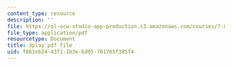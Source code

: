 ```yaml
---
content_type: resource
description: ''
file: https://ol-ocw-studio-app-production.s3.amazonaws.com/courses/7-01sc-fundamentals-of-biology-fall-2011/f861eb2443f11b3ebd05761765f385f4_zLGHH9Rwvlw.pdf
file_type: application/pdf
resourcetype: Document
title: 3play pdf file
uid: f861eb24-43f1-1b3e-bd05-761765f385f4
---
```

